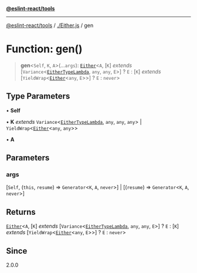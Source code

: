 [**@eslint-react/tools**](../../README.md)

***

[@eslint-react/tools](../../README.md) / [./Either.js](../README.md) / gen

# Function: gen()

> **gen**\<`Self`, `K`, `A`\>(...`args`): [`Either`](../type-aliases/Either.md)\<`A`, [`K`] *extends* [`Variance`\<[`EitherTypeLambda`](../interfaces/EitherTypeLambda.md), `any`, `any`, `E`\>] ? `E` : [`K`] *extends* [`YieldWrap`\<[`Either`](../type-aliases/Either.md)\<`any`, `E`\>\>] ? `E` : `never`\>

## Type Parameters

• **Self**

• **K** *extends* `Variance`\<[`EitherTypeLambda`](../interfaces/EitherTypeLambda.md), `any`, `any`, `any`\> \| `YieldWrap`\<[`Either`](../type-aliases/Either.md)\<`any`, `any`\>\>

• **A**

## Parameters

### args

[`Self`, (`this`, `resume`) => `Generator`\<`K`, `A`, `never`\>] | [(`resume`) => `Generator`\<`K`, `A`, `never`\>]

## Returns

[`Either`](../type-aliases/Either.md)\<`A`, [`K`] *extends* [`Variance`\<[`EitherTypeLambda`](../interfaces/EitherTypeLambda.md), `any`, `any`, `E`\>] ? `E` : [`K`] *extends* [`YieldWrap`\<[`Either`](../type-aliases/Either.md)\<`any`, `E`\>\>] ? `E` : `never`\>

## Since

2.0.0
